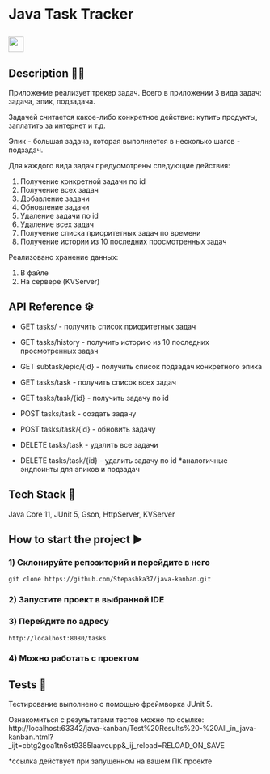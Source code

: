 
<h1> Java Task Tracker
<p align="left">
      <img src="https://cdn0.iconfinder.com/data/icons/ios-web-user-interface-3d-square-vol-4/96/Checklist_clipboard_inventory_list_report_tasks_todo-1024.png" height="30">
</p> </h1>

## Description 👨‍🏫

Приложение реализует трекер задач.
Всего в приложении 3 вида задач: задача, эпик, подзадача.

Задачей считается какое-либо конкретное действие: купить продукты, заплатить за интернет и т.д.

Эпик - большая задача, которая выполняется в несколько шагов - подзадач.

Для каждого вида задач предусмотрены следующие действия:
1) Получение конкретной задачи по id 
2) Получение всех задач 
3) Добавление задачи
4) Обновление задачи
5) Удаление задачи по id 
6) Удаление всех задач
7) Получение списка приоритетных задач по времени
8) Получение истории из 10 последних просмотренных задач

Реализовано хранение данных:
1) В файле 
2) На сервере (KVServer)

## API Reference ⚙️
- GET tasks/ - получить список приоритетных задач
- GET tasks/history - получить историю из 10 последних просмотренных задач
- GET subtask/epic/{id} - получить список подзадач конкретного эпика

- GET tasks/task - получить список всех задач
- GET tasks/task/{id} - получить задачу по id 
- POST tasks/task - создать задачу 
- POST tasks/task/{id} - обновить задачу
- DELETE tasks/task - удалить все задачи
- DELETE tasks/task/{id} - удалить задачу по id
*аналогичные эндпоинты для эпиков и подзадач

## Tech Stack 🔧

Java Core 11, JUnit 5, Gson, HttpServer, KVServer

## How to start the project ▶️

### 1) Склонируйте репозиторий и перейдите в него 
```
git clone https://github.com/Stepashka37/java-kanban.git
```
### 2) Запустите проект в выбранной IDE

### 3) Перейдите по адресу 
```
http://localhost:8080/tasks
```
### 4) Можно работать с проектом 


## Tests 📑
Тестирование выполнено с помощью фреймворка JUnit 5.

Ознакомиться с результатами тестов можно по ссылке: http://localhost:63342/java-kanban/Test%20Results%20-%20All_in_java-kanban.html?_ijt=cbtg2goa1tn6st9385laaveupp&_ij_reload=RELOAD_ON_SAVE

*ссылка действует при запущенном на вашем ПК проекте





